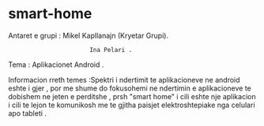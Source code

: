 # smart-home

Antaret e grupi : Mikel Kapllanajn (Kryetar Grupi).

                           Ina Pelari .



Tema : Aplikacionet Android .

Informacion rreth temes :Spektri i ndertimit te aplikacioneve ne android eshte i gjer , por me shume do fokusohemi ne ndertimin e aplikacioneve te dobishem ne jeten e perditshe , prsh "smart home" i cili eshte nje aplikacion i cili te lejon te komunikosh me te gjitha paisjet elektroshtepiake nga celulari apo tableti .
